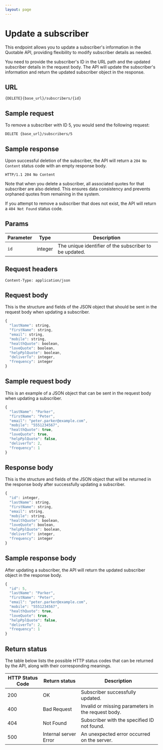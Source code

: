 ```yaml
---
layout: page
---
```


# Update a subscriber

This endpoint allows you to update a subscriber's information in the Quotable API, providing flexibility to modify subscriber details as needed.

You need to provide the subscriber's ID in the URL path and the updated subscriber details in the request body. The API will update the subscriber's information and return the updated subscriber object in the response.

## URL

```shell
{DELETE}{base_url}/subscribers/{id}
```

## Sample request

To remove a subscriber with ID 5, you would send the following request:

```shell
DELETE {base_url}/subscribers/5
```

## Sample response

Upon successful deletion of the subscriber, the API will return a `204 No Content` status code with an empty response body.

```text
HTTP/1.1 204 No Content
```

Note that when you delete a subscriber, all associated quotes for that subscriber are also deleted. This ensures data consistency and prevents orphaned quotes from remaining in the system.

If you attempt to remove a subscriber that does not exist, the API will return a `404 Not Found` status code.

## Params

| Parameter | Type | Description |
| ------------- | ----------- | ----------- |
| `id` | integer | The unique identifier of the subscriber to be updated. |

## Request headers

```shell
Content-Type: application/json
```

## Request body

This is the structure and fields of the JSON object that should be sent in the request body when updating a subscriber.

```js
{
  "lastName": string,
  "firstName": string,
  "email": string,
  "mobile": string,
  "healthQuote": boolean,
  "loveQuote": boolean,
  "helpPplQuote": boolean,
  "deliverTo": integer,
  "frequency": integer
}
```

## Sample request body

This is an example of a JSON object that can be sent in the request body when updating a subscriber.

```js
{
  "lastName": "Parker",
  "firstName": "Peter",
  "email": "peter.parker@example.com",
  "mobile": "5551234567",
  "healthQuote": true,
  "loveQuote": true,
  "helpPplQuote": false,
  "deliverTo": 2,
  "frequency": 1
}
```

## Response body

This is the structure and fields of the JSON object that will be returned in the response body after successfully updating a subscriber.

```js
{
  "id": integer,
  "lastName": string,
  "firstName": string,
  "email": string,
  "mobile": string,
  "healthQuote": boolean,
  "loveQuote": boolean,
  "helpPplQuote": boolean,
  "deliverTo": integer,
  "frequency": integer
}
```

## Sample response body

After updating a subscriber, the API will return the updated subscriber object in the response body.

```js
{
  "id": 5,
  "lastName": "Parker",
  "firstName": "Peter",
  "email": "peter.parker@example.com",
  "mobile": "5551234567",
  "healthQuote": true,
  "loveQuote": true,
  "helpPplQuote": false,
  "deliverTo": 2,
  "frequency": 1
}
```

## Return status

The table below lists the possible HTTP status codes that can be returned by the API, along with their corresponding meanings.

| HTTP Status Code | Return status | Description |
| ------------- | ----------- | ----------- |
| 200 | OK | Subscriber successfully updated. |
| 400 | Bad Request | Invalid or missing parameters in the request body. |
| 404 | Not Found | Subscriber with the specified ID not found. |
| 500 | Internal server Error | An unexpected error occurred on the server. |
